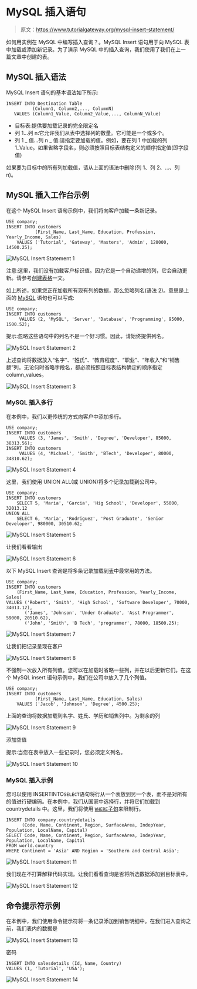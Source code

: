# MySQL 插入语句

> 原文：<https://www.tutorialgateway.org/mysql-insert-statement/>

如何用实例在 MySQL 中编写插入查询？。MySQL Insert 语句用于向 MySQL 表中加载或添加新记录。为了演示 MySQL 中的插入查询，我们使用了我们在上一篇文章中创建的表。

## MySQL 插入语法

MySQL Insert 语句的基本语法如下所示:

```
INSERT INTO Destination Table 
          (Column1, Column2,..., ColumnN)
   VALUES (Column1_Value, Column2_Value,..., ColumnN_Value)
```

*   目标表:提供要加载记录的完全限定名
*   列 1…列 n:它允许我们从表中选择列的数量。它可能是一个或多个。
*   列 1 _ 值…列 n _ 值:请指定要加载的值。例如，要在列 1 中加载的列 1_Value。如果省略字段名，则必须按照目标表结构定义的顺序指定值(即字段值)

如果要为目标中的所有列加载值，请从上面的语法中删除(列 1、列 2、…、列 n)。

## MySQL 插入工作台示例

在这个 MySQL Insert 语句示例中，我们将向客户加载一条新记录。

```
USE company;
INSERT INTO customers 
           (First_Name, Last_Name, Education, Profession, Yearly_Income, Sales)
    VALUES ('Tutorial', 'Gateway', 'Masters', 'Admin', 120000, 14500.25);
```

![MySQL Insert Statement 1](img/489d7496e096fd4b3fee4e62e85c5871.png)

注意:这里，我们没有加载客户标识值。因为它是一个自动递增的列，它会自动更新。请参考[创建表格](https://www.tutorialgateway.org/mysql-create-table/)一文。

如上所述，如果您正在加载所有现有列的数据，那么忽略列名(语法 2)。意思是上面的 [MySQL](https://www.tutorialgateway.org/mysql-tutorial/) 语句也可以写成:

```
USE company;
INSERT INTO customers 
	 VALUES (2, 'MySQL', 'Server', 'Database', 'Programming', 95000, 1500.52);
```

提示:忽略这些语句中的列名不是一个好习惯。因此，请始终提供列名。

![MySQL Insert Statement 2](img/1c8daa1d1e7feb91813a1555aa27a5be.png)

上述查询将数据放入“名字”、“姓氏”、“教育程度”、“职业”、“年收入”和“销售额”列。无论何时省略字段名，都必须按照目标表结构确定的顺序指定 column_values。

![MySQL Insert Statement 3](img/3313502801ce53d9061b936b339d20f3.png)

### MySQL 插入多行

在本例中，我们以更传统的方式向客户中添加多行。

```
USE company;
INSERT INTO customers 
	 VALUES (3, 'James', 'Smith', 'Degree', 'Developer', 85000, 38313.56);
INSERT INTO customers 
	 VALUES (4, 'Michael', 'Smith', 'BTech', 'Developer', 80000, 34810.62);
```

![MySQL Insert Statement 4](img/8455fae921b5c07fe73d49f3866796cc.png)

这里，我们使用 UNION ALL(或 UNION)将多个记录加载到公司中。

```
USE company;
INSERT INTO customers 
    SELECT 5, 'Maria', 'Garcia', 'Hig School', 'Developer', 55000, 32013.12
UNION ALL
    SELECT 6, 'Maria', 'Rodriguez', 'Post Graduate', 'Senior Developer', 980000, 30510.62;
```

![MySQL Insert Statement 5](img/faac2de0a36d9f3b927e1362d01a0bdd.png)

让我们看看输出

![MySQL Insert Statement 6](img/56a3ae99129127c773f942764c19a012.png)

以下 MySQL Insert 查询是将多条记录加载到[表](https://www.tutorialgateway.org/mysql-create-table/)中最常用的方法。

```
USE company;
INSERT INTO customers 
	(First_Name, Last_Name, Education, Profession, Yearly_Income, Sales)
VALUES ('Robert', 'Smith', 'High School', 'Software Developer', 70000, 34013.12),
       ('James', 'Johnson', 'Under Graduate', 'Asst Programmer', 59000, 20510.62),
       ('John', 'Smith', 'B Tech', 'programmer', 78000, 18500.25);
```

![MySQL Insert Statement 7](img/c2e63ba2eb1f248fcde8b071d9989945.png)

让我们把记录呈现在客户

![MySQL Insert Statement 8](img/7df661bb25b0879a304f4ebcea5387f4.png)

不强制一次放入所有列值。您可以在加载时省略一些列，并在以后更新它们。在这个 MySQL insert 语句示例中，我们在公司中放入了几个列值。

```
USE company;
INSERT INTO customers 
           (First_Name, Last_Name, Education, Sales)
    VALUES ('Jacob', 'Johnson', 'Degree', 4500.25);
```

上面的查询将数据加载到名字、姓氏、学历和销售列中。为剩余的列

![MySQL Insert Statement 9](img/4658d3b91ff2c608adb00798008b9470.png)

添加空值

提示:当您在表中放入一些记录时，您必须定义列名。

![MySQL Insert Statement 10](img/23ad881e165ef0e84f25d6abfe53c17d.png)

### MySQL 插入示例

您可以使用 INSERTINTO`SELECT`语句将行从一个表放到另一个表，而不是对所有的值进行硬编码。在本例中，我们从国家中选择行，并将它们加载到 countrydetails 中。这里，我们将使用 [`WHERE`子句](https://www.tutorialgateway.org/mysql-where-clause/)来限制行。

```
INSERT INTO company.countrydetails
      (Code, Name, Continent, Region, SurfaceArea, IndepYear, Population, LocalName, Capital)
SELECT Code, Name, Continent, Region, SurfaceArea, IndepYear, Population, LocalName, Capital
FROM world.country
WHERE Continent = 'Asia' AND Region = 'Southern and Central Asia';
```

![MySQL Insert Statement 11](img/4b6a6d67c6591429ae6d3ae3bfb822e9.png)

我们现在不打算解释代码实现。让我们看看查询是否将所选数据添加到目标表中。

![MySQL Insert Statement 12](img/a107a5cd78f5b0b60fadf5ef411ec70b.png)

## 命令提示符示例

在本例中，我们使用命令提示符将一条记录添加到销售明细中。在我们进入查询之前，我们表内的数据是

![MySQL Insert Statement 13](img/89e98bf1ada7fa34f0167d5daac9dab2.png)

密码

```
INSERT INTO salesdetails (Id, Name, Country)
VALUES (1, 'Tutorial', 'USA');
```

![MySQL Insert Statement 14](img/5024f815ddae861145d8c8a0026c99a1.png)